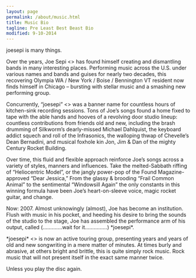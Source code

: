 ```yaml
---
layout: page
permalink: /about/music.html
title: Music Bio
tagline: Pre Least Best Beast Bio
modified: 9-10-2014
---
```

joesepi is many things.

Over the years, Joe Sepi <<The Man>> has found himself creating and dismantling bands in many interesting places. Performing music across the U.S. under various names and bands and guises for nearly two decades, this recovering Olympia WA / New York / Boise / Bennington VT resident now finds himself in Chicago &#8211; bursting with stellar music and a smashing new performing group.

Concurrently, &#8220;joesepi&#8221; <<The Plan>> was a banner name for countless hours of kitchen-sink recording sessions. Tons of Joe&#8217;s songs found a home fixed to tape with the able hands and hooves of a revolving door studio lineup: countless contributions from friends old and new, including the brash drumming of Silkworm&#8217;s dearly-missed Michael Dahlquist, the keyboard addict squech and roll of the Infrasonics, the walloping thwap of Chevelle&#8217;s Dean Bernadini, and musical foxhole kin Jon, Jim & Dan of the mighty Century Rocket Building.

Over time, this fluid and flexible approach reinforce Joe&#8217;s songs across a variety of styles, manners and influences. Take the melted-Sabbath riffing of &#8220;Heliocentric Model&#8221;, or the jangly power-pop of the Found Magazine-approved &#8220;Dear Jessica,&#8221; From the glassy & brooding &#8220;Frail Common Animal&#8221; to the sentimental &#8220;Windowsill Again&#8221; the only constants in this winning formula have been Joe&#8217;s heart-on-sleeve voice, magic rocket guitar, and change.

Now: 2007. Almost unknowingly (almost), Joe has become an institution. Flush with music in his pocket, and heeding his desire to bring the sounds of the studio to the stage, Joe has assembled the performance arm of his output, called (&#8230;&#8230;&#8230;&#8230;.wait for it&#8230;&#8230;&#8230;&#8230;&#8230;) \*joesepi\*.

\*joesepi\* <<The Band>> is now an active touring group, presenting years and years of old and new songwriting in a mere matter of minutes. At times burly and abrasive, at others bright and brittle, this is quite simply rock music. Rock music that will not present itself in the exact same manner twice.

Unless you play the disc again.
